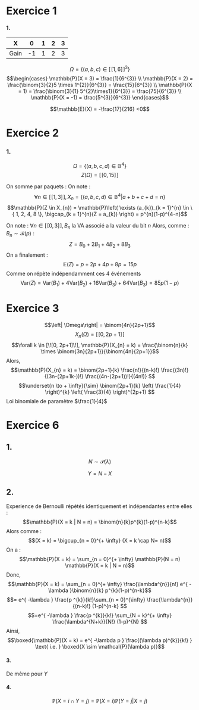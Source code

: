 # Exercice 1
#### 1.

| X    | 0   | 1   | 2   | 3   |
| ---- | --- | --- | --- | --- |
| Gain | -1  | 1   | 2   | 3   |
$$\Omega = \{ (a, b, c) \in [\![1, 6]\!]^{3} \}$$
$$\begin{cases}
\mathbb{P}(X = 3) = \frac{1}{6^{3}} \\
\mathbb{P}(X = 2) = \frac{\binom{3}{2}5 \times 1^{2}}{6^{3}}  = \frac{15}{6^{3}} \\
\mathbb{P}(X = 1) = \frac{\binom{3}{1} 5^{2}\times1}{6^{3}} = \frac{75}{6^{3}} \\
\mathbb{P}(X = -1) = \frac{5^{3}}{6^{3}}
\end{cases}$$

$$\mathbb{E}(X) = -\frac{17}{216} <0$$

# Exercice 2
### 1.
$$\Omega = \{ (a, b, c, d) \in \mathbb{B}^{4} \}$$
$$Z(\Omega) = [\![0, 15]\!]$$

On somme par paquets :
On note : 
$$\forall n \in [\![1, 3]\!], X_{n} = \{ (a, b, c, d) \in \mathbb{B}^{4} | a+b+c+d = n \}$$
$$\mathbb{P}(Z \in X_{n}) = \mathbb{P}\left( \exists (a_{k})_{k = 1}^{n} \in \{ 1, 2, 4, 8 \}, \bigcap_{k = 1}^{n}(Z = a_{k})  \right) = p^{n}(1-p)^{4-n}$$

On note : $\forall n \in [\![0, 3]\!], B_{n}$ la VA associé a la valeur du bit $n$
Alors, comme : $B_{n}\sim \mathcal{B}(p)$ :
$$Z=  B_{0} + 2B_{1} + 4B_{2} + 8B_{3}$$
On a finalement : 
$$\mathbb{E}(Z) = p+2p+4p+8p = 15p$$
Comme on répète indépendamment ces $4$ événements
$$\mathrm{Var}(Z) = \mathrm{Var}(B_{1}) + 4 \mathrm{Var}(B_{2}) + 16 \mathrm{Var}(B_{3}) + 64 \mathrm{Var}(B_{3}) = 85p(1-p)$$

# Exercice 3
$$\left| \Omega\right| = \binom{4n}{2p+1}$$
$$X_{n}(\Omega) = [\![0, 2p+1]\!]$$
$$\forall k \in [\![0, 2p+1]\!], \mathbb{P}(X_{n} = k) = \frac{\binom{n}{k} \times \binom{3n}{2p+1}}{\binom{4n}{2p+1}}$$
Alors, 
$$\mathbb{P}(X_{n} = k) =  \binom{2p+1}{k} \frac{n!}{(n-k)!} \frac{(3n)!}{(3n-(2p+1k-))!} \frac{(4n-(2p+1))!}{(4n!)} $$
$$\underset{n \to + \infty}{\sim} \binom{2p+1}{k} \left( \frac{1}{4} \right)^{k} \left( \frac{3}{4} \right)^{2p+1}  $$
Loi binomiale de paramètre $\frac{1}{4}$




# Exercice 6
## 1.
$$N \sim \mathcal{P}(\lambda)$$

$$Y = N-X$$

## 2.
Experience de Bernoulli répétés identiquement et indépendantes entre elles : 
$$\mathbb{P}(X = k | N = n) = \binom{n}{k}p^{k}(1-p)^{n-k}$$ Alors comme : 
$$(X = k) = \bigcup_{n = 0}^{+ \infty} (X = k \cap N= n)$$
On a : 
$$\mathbb{P}(X = k) = \sum_{n = 0}^{+ \infty} \mathbb{P}(N = n) \mathbb{P}(X = k | N = n)$$
Donc, 
$$\mathbb{P}(X = k) = \sum_{n = 0}^{+ \infty} \frac{\lambda^{n}}{n!} e^{ -\lambda }\binom{n}{k} p^{k}(1-p)^{n-k}$$
$$= e^{ -\lambda } \frac{p ^{k}}{k!}\sum_{n = 0}^{\infty} \frac{\lambda^{n}}{(n-k)!} (1-p)^{n-k} $$
$$=e^{ -\lambda } \frac{p ^{k}}{k!} \sum_{N = k}^{+ \infty} \frac{\lambda^{N+k}}{N!} (1-p)^{N} $$
Ainsi, 
$$\boxed{\mathbb{P}(X = k) = e^{ -\lambda p } \frac{(\lambda p)^{k}}{k!} } \text{ i.e. } \boxed{X \sim \mathcal{P}(\lambda p)}$$

#### 3.
De même pour $Y$

#### 4.
$$\mathbb{P}(X = i \cap Y = j) = \mathbb{P}(X = i) \mathbb{P}(Y = j | X = j)$$
